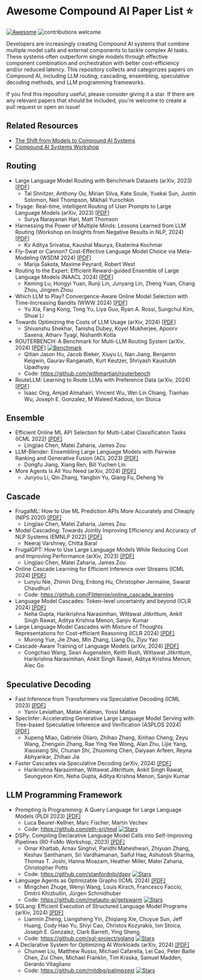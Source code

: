 # Awesome Compound AI Paper List ⭐️
[![Awesome](https://awesome.re/badge.svg)](https://awesome.re) ![contributions welcome](https://img.shields.io/badge/contributions-welcome-brightgreen.svg?style=flat)

Developers are increasingly creating Compound AI systems that combine multiple model calls and external components to tackle complex AI tasks. These systems often outperform single models through effective component combination and orchestration with better cost-efficiency and/or reduced latency. This repository collects and categorizes papers on Compound AI, including LLM routing, cascading, ensembling, speculative decoding methods, and LLM programming frameworks.

If you find this repository useful, please consider giving it a star. If there are any relevant papers that should be included, you're welcome to create a pull request or open an issue!

## Related Resources
- [The Shift from Models to Compound AI Systems](https://bair.berkeley.edu/blog/2024/02/18/compound-ai-systems/)
- [Compound AI Systems Workshop](https://sites.google.com/view/compound-ai-systems-workshop/)


## Routing
- Large Language Model Routing with Benchmark Datasets (arXiv, 2023) [[PDF]](https://arxiv.org/pdf/2309.15789) 
  - Tal Shnitzer, Anthony Ou, Mírian Silva, Kate Soule, Yuekai Sun, Justin Solomon, Neil Thompson, Mikhail Yurochkin
- Tryage: Real-time, intelligent Routing of User Prompts to Large Language Models (arXiv, 2023) [[PDF]](https://arxiv.org/pdf/2308.11601)
  - Surya Narayanan Hari, Matt Thomson
- Harnessing the Power of Multiple Minds: Lessons Learned from LLM Routing (Workshop on Insights from Negative Results in NLP, 2024) [[PDF]](https://aclanthology.org/2024.insights-1.15.pdf)
  - Kv Aditya Srivatsa, Kaushal Maurya, Ekaterina Kochmar
- Fly-Swat or Cannon? Cost-Effective Language Model Choice via Meta-Modeling (WSDM 2024) [[PDF]](https://arxiv.org/pdf/2308.06077) 
  - Marija Šakota, Maxime Peyrard, Robert West 
- Routing to the Expert: Efficient Reward-guided Ensemble of Large Language Models (NAACL 2024) [[PDF]](https://aclanthology.org/2024.naacl-long.109.pdf)
  - Keming Lu, Hongyi Yuan, Runji Lin, Junyang Lin, Zheng Yuan, Chang Zhou, Jingren Zhou
- Which LLM to Play? Convergence-Aware Online Model Selection with Time-Increasing Bandits (WWW 2024) [[PDF]](https://arxiv.org/pdf/2403.07213) 
  - Yu Xia, Fang Kong, Tong Yu, Liya Guo, Ryan A. Rossi, Sungchul Kim, Shuai Li
- Towards Optimizing the Costs of LLM Usage (arXiv, 2024) [[PDF]](https://arxiv.org/pdf/2402.01742)
  - Shivanshu Shekhar, Tanishq Dubey, Koyel Mukherjee, Apoorv Saxena, Atharv Tyagi, Nishanth Kotla
- ROUTERBENCH: A Benchmark for Multi-LLM Routing System (arXiv, 2024) [[PDF]](https://arxiv.org/pdf/2403.12031) [![Benchmark](https://img.shields.io/badge/benchmark-blue)](https://github.com/withmartian/routerbench)
  - Qitian Jason Hu, Jacob Bieker, Xiuyu Li, Nan Jiang, Benjamin Keigwin, Gaurav Ranganath, Kurt Keutzer, Shriyash Kaustubh Upadhyay
  - Code: https://github.com/withmartian/routerbench
- RouteLLM: Learning to Route LLMs with Preference Data (arXiv, 2024) [[PDF]](https://arxiv.org/pdf/2406.18665)
  - Isaac Ong, Amjad Almahairi, Vincent Wu, Wei-Lin Chiang, Tianhao Wu, Joseph E. Gonzalez, M Waleed Kadous, Ion Stoica

## Ensemble
- Efficient Online ML API Selection for Multi-Label Classification Tasks (ICML 2022) [[PDF]](https://arxiv.org/pdf/2102.09127)
  - Lingjiao Chen, Matei Zaharia, James Zou
- LLM-Blender: Ensembling Large Language Models with Pairwise Ranking and Generative Fusion (ACL 2023) [[PDF]](https://arxiv.org/pdf/2306.02561)
  - Dongfu Jiang, Xiang Ren, Bill Yuchen Lin
- More Agents Is All You Need (arXiv, 2024) [[PDF]](https://arxiv.org/pdf/2402.05120)
  - Junyou Li, Qin Zhang, Yangbin Yu, Qiang Fu, Deheng Ye

## Cascade
- FrugalML: How to Use ML Prediction APIs More Accurately and Cheaply (NIPS 2020) [[PDF]](https://arxiv.org/pdf/2006.07512)
  - Lingjiao Chen, Matei Zaharia, James Zou
- Model Cascading: Towards Jointly Improving Efficiency and Accuracy of NLP Systems (EMNLP 2022) [[PDF]](https://arxiv.org/pdf/2210.05528)
  - Neeraj Varshney, Chitta Baral
- FrugalGPT: How to Use Large Language Models While Reducing Cost and Improving Performance (arXiv, 2023) [[PDF]](https://arxiv.org/pdf/2305.05176)
  - Lingjiao Chen, Matei Zaharia, James Zou
- Online Cascade Learning for Efficient Inference over Streams (ICML 2024) [[PDF]](https://arxiv.org/pdf/2402.04513) 
  - Lunyiu Nie, Zhimin Ding, Erdong Hu, Christopher Jermaine, Swarat Chaudhuri
  - Code: https://github.com/Flitternie/online_cascade_learning
- Language Model Cascades: Token-level uncertainty and beyond (ICLR 2024) [[PDF]](https://arxiv.org/pdf/2404.10136)
  - Neha Gupta, Harikrishna Narasimhan, Wittawat Jitkrittum, Ankit Singh Rawat, Aditya Krishna Menon, Sanjiv Kumar
- Large Language Model Cascades with Mixture of Thoughts Representations for Cost-efficient Reasoning (ICLR 2024) [[PDF]](https://arxiv.org/pdf/2310.03094)
  - Murong Yue, Jie Zhao, Min Zhang, Liang Du, Ziyu Yao
- Cascade-Aware Training of Language Models (arXiv, 2024) [[PDF]](https://arxiv.org/pdf/2406.00060)
  - Congchao Wang, Sean Augenstein, Keith Rush, Wittawat Jitkrittum, Harikrishna Narasimhan, Ankit Singh Rawat, Aditya Krishna Menon, Alec Go

## Speculative Decoding
- Fast Inference from Transformers via Speculative Decoding (ICML 2023) [[PDF]](https://arxiv.org/pdf/2211.17192)
  - Yaniv Leviathan, Matan Kalman, Yossi Matias
- SpecInfer: Accelerating Generative Large Language Model Serving with Tree-based Speculative Inference and Verification (ASPLOS 2024) [[PDF]](https://arxiv.org/pdf/2305.09781)
  - Xupeng Miao, Gabriele Oliaro, Zhihao Zhang, Xinhao Cheng, Zeyu Wang, Zhengxin Zhang, Rae Ying Yee Wong, Alan Zhu, Lijie Yang, Xiaoxiang Shi, Chunan Shi, Zhuoming Chen, Daiyaan Arfeen, Reyna Abhyankar, Zhihao Jia
- Faster Cascades via Speculative Decoding (arXiv, 2024) [[PDF]](https://arxiv.org/pdf/2405.19261)
  - Harikrishna Narasimhan, Wittawat Jitkrittum, Ankit Singh Rawat, Seungyeon Kim, Neha Gupta, Aditya Krishna Menon, Sanjiv Kumar

## LLM Programming Framework
- Prompting Is Programming: A Query Language for Large Language Models (PLDI 2023) [[PDF]](https://arxiv.org/pdf/2212.06094)
  - Luca Beurer-Kellner, Marc Fischer, Martin Vechev
  - Code: https://github.com/eth-sri/lmql [![Stars](https://img.shields.io/github/stars/eth-sri/lmql)](https://github.com/eth-sri/lmql)
- DSPy: Compiling Declarative Language Model Calls into Self-Improving Pipelines (R0-FoMo Workshop, 2023) [[PDF]](https://arxiv.org/pdf/2310.03714)
  - Omar Khattab, Arnav Singhvi, Paridhi Maheshwari, Zhiyuan Zhang, Keshav Santhanam, Sri Vardhamanan, Saiful Haq, Ashutosh Sharma, Thomas T. Joshi, Hanna Moazam, Heather Miller, Matei Zaharia, Christopher Potts
  - Code: https://github.com/stanfordnlp/dspy [![Stars](https://img.shields.io/github/stars/stanfordnlp/dspy)](https://github.com/stanfordnlp/dspy)
- Language Agents as Optimizable Graphs (ICML 2024) [[PDF]](https://arxiv.org/pdf/2402.16823)
  - Mingchen Zhuge, Wenyi Wang, Louis Kirsch, Francesco Faccio, Dmitrii Khizbullin, Jürgen Schmidhuber
  - Code: https://github.com/metauto-ai/gptswarm [![Stars](https://img.shields.io/github/stars/metauto-ai/gptswarm)](https://github.com/metauto-ai/gptswarm)
- SGLang: Efficient Execution of Structured Language Model Programs (arXiv, 2024) [[PDF]](https://arxiv.org/pdf/2312.07104)
  - Lianmin Zheng, Liangsheng Yin, Zhiqiang Xie, Chuyue Sun, Jeff Huang, Cody Hao Yu, Shiyi Cao, Christos Kozyrakis, Ion Stoica, Joseph E. Gonzalez, Clark Barrett, Ying Sheng
  - Code: https://github.com/sgl-project/sglang [![Stars](https://img.shields.io/github/stars/sgl-project/sglang)](https://github.com/sgl-project/sglang)
- A Declarative System for Optimizing AI Workloads (arXiv, 2024) [[PDF]](https://arxiv.org/pdf/2405.14696)
  - Chunwei Liu, Matthew Russo, Michael Cafarella, Lei Cao, Peter Baille Chen, Zui Chen, Michael Franklin, Tim Kraska, Samuel Madden, Gerardo Vitagliano
  - Code: https://github.com/mitdbg/palimpzest [![Stars](https://img.shields.io/github/stars/mitdbg/palimpzest)](https://github.com/mitdbg/palimpzest)
